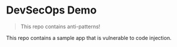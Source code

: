# DevSecOps Demo

> This repo contains anti-patterns!

This repo contains a sample app that is vulnerable to code injection.
